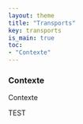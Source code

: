 ```yaml
---
layout: theme
title: "Transports"
key: transports
is_main: true
toc:
- "Contexte"
---
```


### Contexte
Contexte

TEST 

